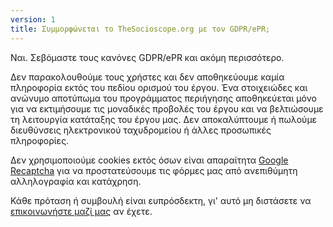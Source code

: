 ```yaml
---
version: 1
title: Συμμορφώνεται το TheSocioscope.org με τον GDPR/ePR;
---
```


Ναι. Σεβόμαστε τους κανόνες GDPR/ePR και ακόμη περισσότερο.

Δεν παρακολουθούμε τους χρήστες και δεν αποθηκεύουμε καμία πληροφορία εκτός του πεδίου ορισμού του έργου. Ένα στοιχειώδες και ανώνυμο αποτύπωμα του προγράμματος περιήγησης αποθηκεύεται μόνο για να εκτιμήσουμε τις μοναδικές προβολές του έργου και να βελτιώσουμε τη λειτουργία κατάταξης του έργου μας. Δεν αποκαλύπτουμε ή πωλούμε διευθύνσεις ηλεκτρονικού ταχυδρομείου ή άλλες προσωπικές πληροφορίες.

Δεν χρησιμοποιούμε cookies εκτός όσων είναι απαραίτητα [Google Recaptcha](https://en.wikipedia.org/wiki/ReCAPTCHA) για να προστατεύσουμε τις φόρμες μας από ανεπιθύμητη αλληλογραφία και κατάχρηση.

Κάθε πρόταση ή συμβουλή είναι ευπρόσδεκτη, γι' αυτό μη διστάσετε να <a style="text-decoration: underline;">επικοινωνήστε μαζί μας</a> αν έχετε.
